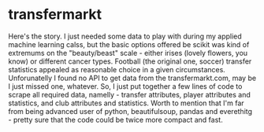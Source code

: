 # transfermarkt

Here's the story. I just needed some data to play with during my applied machine learning calss, but the basic options offered be scikit was kind of extremums on the "beauty/beast" scale -  either irises (lovely flowers, you know) or different cancer types. Football (the original one, soccer) transfer statistics appealed as reasonable choice in a given circumstances. Unforunatelly I found no API to get data from the transfermarkt.com, may be I just missed one, whatever. So, I just put together a few lines of code to scrape all required data, namelly - transfer attributes, player attributes and statistics, and club attributes and statistics. Worth to mention that I'm far from being advanced user of python, beautifulsoup, pandas and everethitg - pretty sure that the code could be twice more compact and fast.
